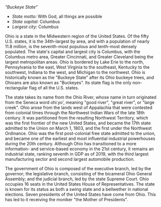 *"Buckeye State"*

- *State motto:* With God, all things are possible<br>
- *State sapital:* Columbus<br>
- *Largest city:* Columbus

Ohio is a state in the Midwestern region of the United States. Of the fifty U.S. states, it is the 34th-largest by area, and with a population of nearly 11.8 million, is the seventh-most populous and tenth-most densely populated. The state's capital and largest city is Columbus, with the Columbus metro area, Greater Cincinnati, and Greater Cleveland being the largest metropolitan areas. Ohio is bordered by Lake Erie to the north, Pennsylvania to the east, West Virginia to the southeast, Kentucky to the southwest, Indiana to the west, and Michigan to the northwest. Ohio is historically known as the "Buckeye State" after its Ohio buckeye trees, and Ohioans are also known as "Buckeyes". Its state flag is the only non-rectangular flag of all the U.S. states.

The state takes its name from the Ohio River, whose name in turn originated from the Seneca word ohiːyo', meaning "good river", "great river", or "large creek". Ohio arose from the lands west of Appalachia that were contested from colonial times through the Northwest Indian Wars of the late 18th century. It was partitioned from the resulting Northwest Territory, which was the first frontier of the new United States, and became the 17th state admitted to the Union on March 1, 1803, and the first under the Northwest Ordinance. Ohio was the first post-colonial free state admitted to the union, and became one of the earliest and most influential industrial powerhouses during the 20th century. Although Ohio has transitioned to a more information- and service-based economy in the 21st century, it remains an industrial state, ranking seventh in GDP as of 2019, with the third largest manufacturing sector and second largest automobile production.

The government of Ohio is composed of the executive branch, led by the governor; the legislative branch, consisting of the bicameral Ohio General Assembly; and the judicial branch, led by the state Supreme Court. Ohio occupies 16 seats in the United States House of Representatives. The state is known for its status as both a swing state and a bellwether in national elections. Seven presidents of the United States have come from Ohio. This has led to it receiving the moniker "the Mother of Presidents".